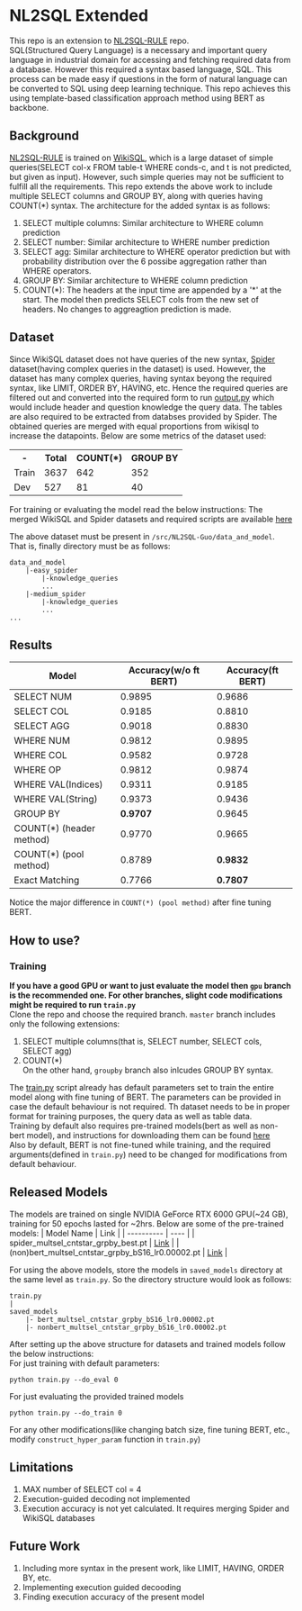 # NL2SQL Extended
This repo is an extension to [NL2SQL-RULE](https://github.com/guotong1988/NL2SQL-RULE) repo.  
SQL(Structured Query Language) is a necessary and important query language in industrial domain for accessing and fetching required data from a database. However this required a syntax based language, SQL. This process can be made easy if questions in the form of natural language can be converted to SQL using deep learning technique. This repo achieves this using template-based classification approach method using BERT as backbone.

## Background
[NL2SQL-RULE](https://github.com/guotong1988/NL2SQL-RULE) is trained on [WikiSQL](https://github.com/salesforce/WikiSQL), which is a large dataset of simple queries(SELECT col-x FROM table-t WHERE conds-c, and t is not predicted, but given as input). However, such simple queries may not be sufficient to fulfill all the requirements. This repo extends the above work to include multiple SELECT columns and GROUP BY, along with queries having COUNT(*) syntax. The architecture for the added syntax is as follows:
1. SELECT multiple columns: Similar architecture to WHERE column prediction
2. SELECT number: Similar architecture to WHERE number prediction
3. SELECT agg: Similar architecture to WHERE operator prediction but with probability distribution over the 6 possibe aggregation rather than WHERE operators.
4. GROUP BY: Similar architecture to WHERE column prediction
5. COUNT(*): The headers at the input time are appended by a '\*' at the start. The model then predicts SELECT cols from the new set of headers. No changes to aggreagtion prediction is made. 

## Dataset
Since WikiSQL dataset does not have queries of the new syntax, [Spider](https://yale-lily.github.io/spider) dataset(having complex queries in the dataset) is used. However, the dataset has many complex queries, having syntax beyong the required syntax, like LIMIT, ORDER BY, HAVING, etc. Hence the required queries are filtered out and converted into the required form to run [output.py](NL2SQL-Guo/data_and_model/output_entity.py) which would include header and question knowledge the query data. The tables are also required to be extracted from databses provided by Spider. The obtained queries are merged with equal proportions from wikisql to increase the datapoints. Below are some metrics of the dataset used:  
<table>
    <tr>
        <th> - </th>
        <th>Total</th>
        <th>COUNT(*)</th>
        <th>GROUP BY</th>
    </tr>
    <tr>
        <td> Train</td>
        <td>3637</td>
        <td>642</td>
        <td>352</td>
    </tr>
    <tr>
        <td>Dev</td>
        <td>527</td>
        <td> 81</td>
        <td>40</td>
    </tr>
</table>  

For training or evaluating the model read the below instructions:
The merged WikiSQL and Spider datasets and required scripts are available [here](https://drive.google.com/file/d/14mfRe2Jx1_dG19bhWjVu1SiQaF_o3Zfd/view?usp=sharing)

The above dataset must be present in `/src/NL2SQL-Guo/data_and_model`. That is, finally directory must be as follows:
```
data_and_model  
    |-easy_spider  
        |-knowledge_queries  
        ...
    |-medium_spider  
        |-knowledge_queries  
        ...
...
```


## Results
| Model | Accuracy(w/o ft BERT) | Accuracy(ft BERT)
| ----------- | ----------- | ----- |
| SELECT NUM | 0.9895 | 0.9686 |
| SELECT COL | 0.9185 | 0.8810 |
| SELECT AGG | 0.9018 | 0.8830 |
| WHERE NUM | 0.9812 | 0.9895 |
| WHERE COL | 0.9582 | 0.9728 |
| WHERE OP |  0.9812 | 0.9874 |
| WHERE VAL(Indices) | 0.9311 | 0.9185 |
| WHERE VAL(String) | 0.9373 | 0.9436 |
| GROUP BY | **0.9707** | 0.9645 |
| COUNT(*) (header method)| 0.9770 | 0.9665 |
| COUNT(*) (pool method)| 0.8789 | **0.9832** |
| Exact Matching | 0.7766 | **0.7807** |

Notice the major difference in `COUNT(*) (pool method)` after fine tuning BERT. 


## How to use?
### Training
**If you have a good GPU or want to just evaluate the model then `gpu` branch is the recommended one. For other branches, slight code modifications might be required to run `train.py`**  
Clone the repo and choose the required branch. `master` branch includes only the following extensions: 
1. SELECT multiple columns(that is, SELECT number, SELECT cols, SELECT agg)
2. COUNT(*)  
On the other hand, `groupby` branch also inlcudes GROUP BY syntax.  

The [train.py](NL2SQL-Guo/train.py) script already has default parameters set to train the entire model along with fine tuning of BERT. The parameters can be provided in case the default behaviour is not required. Th dataset needs to be in proper format for training purposes, the query data as well as table data.  
 Training by default also requires pre-trained models(bert as well as non-bert model), and instructions for downloading them can be found [here](NL2SQL-Guo/README.md)  
Also by default, BERT is not fine-tuned while training, and the required arguments(defined in `train.py`) need to be changed for modifications from default behaviour.
## Released Models
The models are trained on single NVIDIA GeForce RTX 6000 GPU(~24 GB), training for 50 epochs lasted for ~2hrs. Below are some of the pre-trained models:
| Model Name | Link |
| ---------- | ---- |
| spider_multsel_cntstar_grpby_best.pt | [Link](https://drive.google.com/file/d/1VBdcTImJTYwDvHCB8aMckgCEYtLJ80mN/view?usp=sharing) |
| (non)bert_multsel_cntstar_grpby_bS16_lr0.00002.pt | [Link](https://drive.google.com/drive/folders/1_ep8leWhJ_mpbHuh-D2Gu7OeOv3VKBjh?usp=sharing) |

For using the above models, store the models in `saved_models`  directory at the same level as `train.py`. So the directory structure would look as follows:
```
train.py
|
saved_models
    |- bert_multsel_cntstar_grpby_bS16_lr0.00002.pt 
    |- nonbert_multsel_cntstar_grpby_bS16_lr0.00002.pt
```
After setting up the above structure for datasets and trained models follow the below instructions:  
For just training with default parameters:
```
python train.py --do_eval 0
```
For just evaluating the provided trained models
```
python train.py --do_train 0
```
For any other modifications(like changing batch size, fine tuning BERT, etc., modify `construct_hyper_param` function in `train.py`)

## Limitations
1. MAX number of SELECT col = 4
2. Execution-guided decoding not implemented
3. Execution accuracy is not yet calculated. It requires merging Spider and WikiSQL databases

## Future Work
1. Including more syntax in the present work, like LIMIT, HAVING, ORDER BY, etc.
2. Implementing execution guided decooding
3. Finding execution accuracy of the present model

<!-- By Harsh-Sensei -->
